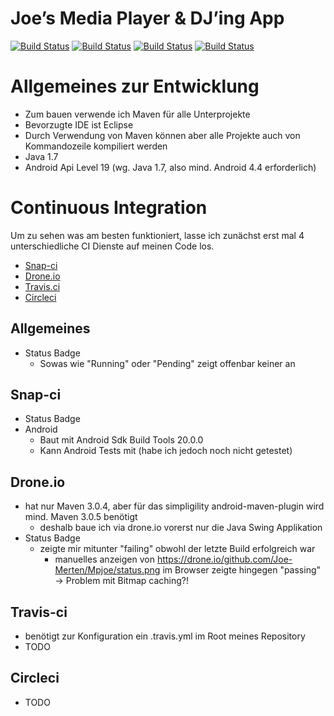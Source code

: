 Joe’s Media Player & DJ’ing App
===============================

[![Build Status](https://snap-ci.com/Joe-Merten/Mpjoe/branch/master/build_image)](https://snap-ci.com/Joe-Merten/Mpjoe)
[![Build Status](https://drone.io/github.com/Joe-Merten/Mpjoe/status.png)](https://drone.io/github.com/Joe-Merten/Mpjoe)
[![Build Status](https://travis-ci.org/Joe-Merten/Mpjoe.svg?branch=master)](https://travis-ci.org/Joe-Merten/Mpjoe)
[![Build Status](https://circleci.com/gh/Joe-Merten/Mpjoe.svg?style=shield)](https://circleci.com/gh/Joe-Merten/Mpjoe)


Allgemeines zur Entwicklung
===========================
- Zum bauen verwende ich Maven für alle Unterprojekte
- Bevorzugte IDE ist Eclipse
- Durch Verwendung von Maven können aber alle Projekte auch von Kommandozeile kompiliert werden
- Java 1.7
- Android Api Level 19 (wg. Java 1.7, also mind. Android 4.4 erforderlich)


Continuous Integration
======================

Um zu sehen was am besten funktioniert, lasse ich zunächst erst mal 4 unterschiedliche CI Dienste auf meinen Code los.

- [Snap-ci](https://snap-ci.com/Joe-Merten/Mpjoe)
- [Drone.io](https://drone.io/github.com/Joe-Merten/Mpjoe)
- [Travis.ci](https://travis-ci.org/Joe-Merten/Mpjoe)
- [Circleci](https://circleci.com/gh/Joe-Merten/Mpjoe)


Allgemeines
-----------
- Status Badge
  - Sowas wie "Running" oder "Pending" zeigt offenbar keiner an


Snap-ci
-------
- Status Badge
- Android
  - Baut mit Android Sdk Build Tools 20.0.0
  - Kann Android Tests mit (habe ich jedoch noch nicht getestet)


Drone.io
--------
- hat nur Maven 3.0.4, aber für das simpligility android-maven-plugin wird mind. Maven 3.0.5 benötigt
  - deshalb baue ich via drone.io vorerst nur die Java Swing Applikation
- Status Badge
  - zeigte mir mitunter "failing" obwohl der letzte Build erfolgreich war
    - manuelles anzeigen von https://drone.io/github.com/Joe-Merten/Mpjoe/status.png im Browser zeigte hingegen "passing" -> Problem mit Bitmap caching?!


Travis-ci
---------
- benötigt zur Konfiguration ein .travis.yml im Root meines Repository
- TODO


Circleci
--------
- TODO
